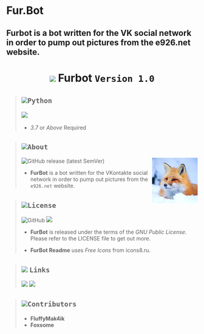 # Fur.Bot
Furbot is a bot written for the VK social network in order to pump out pictures from the e926.net website.
---
<h1 align="center"><img height="32" src="https://img.icons8.com/fluent/48/000000/fox.png"/> Furbot <code>Version 1.0</code></h1>

> <img height="20" src="https://img.icons8.com/color/48/000000/python.png"/>**`Python`**
> ---
> <img src="https://img.shields.io/badge/Python-3.7-yellowgreen?style=flat-square&logo=python&logoColor=white"/>
> 
> * *3.7* or *Above* Required

> <img height="20" src="https://img.icons8.com/color/48/000000/info--v1.png"/>**`About`**
> ---
> <img alt="GitHub release (latest SemVer)" src="https://img.shields.io/github/v/release/FluffyMak4ic/Fur.Bot?color=%23FBAC76&style=flat-square">
> <img height="120" align="right" src="https://raw.githubusercontent.com/FluffyMak4ic/Fur.Bot/master/data/logo.jpg"/>
> 
>  * **FurBot** is a bot written
>  for the VKontakte social network
>  in order to pump out pictures
>  from the `e926.net` website.

> <img height="20" src="https://img.icons8.com/fluent/48/000000/book.png"/>**`License`**
> ---
> <img alt="GitHub" src="https://img.shields.io/github/license/FluffyMak4ic/Fur.Bot?color=red&style=flat-square"> <img src="https://img.shields.io/badge/Icons8-Free%20Icons-red?style=flat-square"/>
> 
> * **FurBot** is released under the
> terms of the *GNU Public License*.
> Please refer to the LICENSE
> file to get out more.
> 
> * **FurBot Readme** uses *Free Icons*
> from icons8.ru.

> <img height="20" src="https://img.icons8.com/color/48/000000/add-link.png"/> **`Links`**
> ---
 > <a href="https://m.vk.com/furbot"><img src="https://img.icons8.com/color/48/000000/vk-circled.png"/></a> <a href="https://github.com/FluffyMak4ic/Fur.Bot"><img src="https://img.icons8.com/fluent/48/000000/github.png"/></a>

> <img height="20" src="https://img.icons8.com/fluent/48/000000/bookmark-ribbon.png"/>**`Contributors`**
> ---
>  * **FluffyMak4ik**
>  * **Foxsome**

